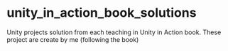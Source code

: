 # unity_in_action_book_solutions
Unity projects solution from each teaching in Unity in Action book. These project are create by me (following the book)
